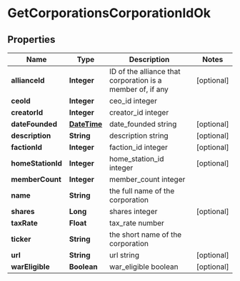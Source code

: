 
# GetCorporationsCorporationIdOk

## Properties
Name | Type | Description | Notes
------------ | ------------- | ------------- | -------------
**allianceId** | **Integer** | ID of the alliance that corporation is a member of, if any |  [optional]
**ceoId** | **Integer** | ceo_id integer | 
**creatorId** | **Integer** | creator_id integer | 
**dateFounded** | [**DateTime**](DateTime.md) | date_founded string |  [optional]
**description** | **String** | description string |  [optional]
**factionId** | **Integer** | faction_id integer |  [optional]
**homeStationId** | **Integer** | home_station_id integer |  [optional]
**memberCount** | **Integer** | member_count integer | 
**name** | **String** | the full name of the corporation | 
**shares** | **Long** | shares integer |  [optional]
**taxRate** | **Float** | tax_rate number | 
**ticker** | **String** | the short name of the corporation | 
**url** | **String** | url string |  [optional]
**warEligible** | **Boolean** | war_eligible boolean |  [optional]



